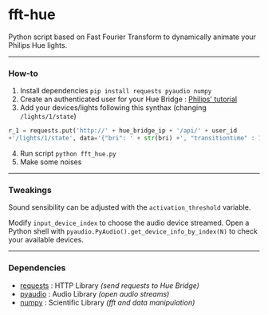 # fft-hue

Python script based on Fast Fourier Transform to dynamically animate your Philips Hue lights.
***
### How-to
1. Install dependencies `pip install requests pyaudio numpy`
2. Create an authenticated user for your Hue Bridge : [Philips' tutorial](https://www.developers.meethue.com/documentation/getting-started)
3. Add your devices/lights following this synthax (changing `/lights/1/state`)
```Python
r_1 = requests.put('http://' + hue_bridge_ip + '/api/' + user_id 
+'/lights/1/state', data='{"bri": ' + str(bri) +', "transitiontime" : 1, "hue": ' + hue +'}')
```
4. Run script `python fft_hue.py`
5. Make some noises
***
### Tweakings
Sound sensibility can be adjusted with the `activation_threshold` variable.

Modify `input_device_index` to choose the audio device streamed. Open a Python shell with `pyaudio.PyAudio().get_device_info_by_index(N)` to check your available devices.
***
### Dependencies
* [requests](http://docs.python-requests.org/en/master/) : HTTP Library *(send requests to Hue Bridge)*
* [pyaudio](https://people.csail.mit.edu/hubert/pyaudio/) : Audio Library *(open audio streams)*
* [numpy](http://www.numpy.org/) : Scientific Library *(fft and data manipulation)*

